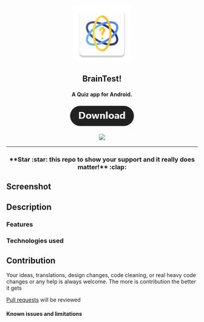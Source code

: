 <p align="center"><a href="https://github.com/subrotokumar/braintest"><img src="meta/android/app-logo.png" width="150"></a></p>
<h2 align="center"><b>BrainTest!</b></h2>
<h4 align="center">A Quiz app for Android.</h4>
<p align="center"><a href="https://github.com/subrotokumar/braintest/releases"><img src="/meta/android/download.png"></a></p> 
<p align="center">
<a href="https://github.com/subrotokumar/braintest" alt="GitHub release"><img src="https://img.shields.io/badge/version-0.1.0-blue.svg" ></a>
<hr>

<h3 align="center">**Star :star:  this repo to show your support and it really does matter!** :clap:</h4>

## Screenshot 

## Description

### Features

### Technologies used

## Contribution
Your ideas, translations, design changes, code cleaning, or real heavy code changes or any help is always welcome. The more is contribution the better it gets

[Pull requests](https://github.com/braintest/pulls) will be reviewed

#### Known issues and limitations

